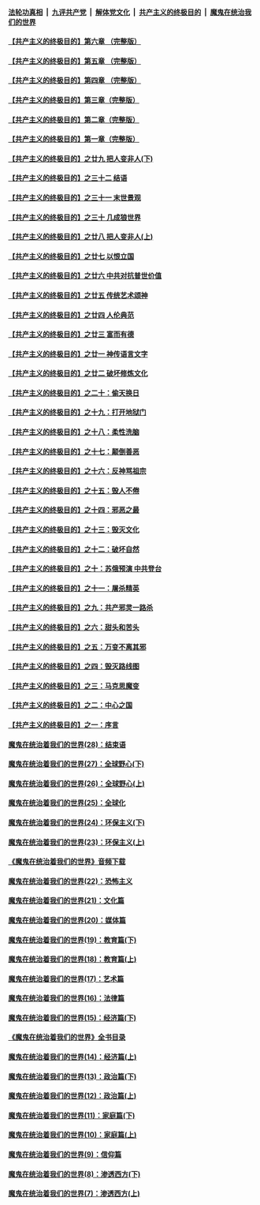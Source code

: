 ####  [法轮功真相](../../../../basic/blob/master/README.md?t=05272101) &nbsp;|&nbsp; [九评共产党](../../../../9ping.md/blob/master/README.md?t=05272101) &nbsp;|&nbsp; [解体党文化](../../../../jtdwh.md/blob/master/README.md?t=05272101)  &nbsp;|&nbsp; [共产主义的终极目的](../../../../gczydzjmd.md/blob/master/README.md?t=05272101) &nbsp;|&nbsp; [魔鬼在统治我们的世界](../../../../mgztzwmdsj.md/blob/master/README.md?t=05272101) 

#### [【共产主义的终极目的】第六章 （完整版）](../pages/nsc422/n11428913.md?t=05272101) 

#### [【共产主义的终极目的】第五章 （完整版）](../pages/nsc422/n11428912.md?t=05272101) 

#### [【共产主义的终极目的】第四章 （完整版）](../pages/nsc422/n11428907.md?t=05272101) 

#### [【共产主义的终极目的】第三章（完整版）](../pages/nsc422/n11428848.md?t=05272101) 

#### [【共产主义的终极目的】第二章（完整版）](../pages/nsc422/n11428831.md?t=05272101) 

#### [【共产主义的终极目的】第一章（完整版）](../pages/nsc422/n11417651.md?t=05272101) 

#### [【共产主义的终极目的】之廿九 把人变非人(下)](../pages/nsc422/n11344140.md?t=05272101) 

#### [【共产主义的终极目的】之三十二 结语](../pages/nsc422/n11360535.md?t=05272101) 

#### [【共产主义的终极目的】之三十一 末世景观](../pages/nsc422/n11351129.md?t=05272101) 

#### [【共产主义的终极目的】之三十 几成狼世界](../pages/nsc422/n11348280.md?t=05272101) 

#### [【共产主义的终极目的】之廿八 把人变非人(上)](../pages/nsc422/n11340492.md?t=05272101) 

#### [【共产主义的终极目的】之廿七 以恨立国](../pages/nsc422/n11336944.md?t=05272101) 

#### [【共产主义的终极目的】之廿六 中共对抗普世价值](../pages/nsc422/n11324785.md?t=05272101) 

#### [【共产主义的终极目的】之廿五 传统艺术颂神](../pages/nsc422/n11296396.md?t=05272101) 

#### [【共产主义的终极目的】之廿四 人伦典范](../pages/nsc422/n11296397.md?t=05272101) 

#### [【共产主义的终极目的】之廿三 富而有德](../pages/nsc422/n11283598.md?t=05272101) 

#### [【共产主义的终极目的】之廿一 神传语言文字](../pages/nsc422/n11263265.md?t=05272101) 

#### [【共产主义的终极目的】之廿二 破坏修炼文化](../pages/nsc422/n11245728.md?t=05272101) 

#### [【共产主义的终极目的】之二十：偷天换日](../pages/nsc422/n11238846.md?t=05272101) 

#### [【共产主义的终极目的】之十九：打开地狱门](../pages/nsc422/n11206376.md?t=05272101) 

#### [【共产主义的终极目的】之十八：柔性洗脑](../pages/nsc422/n11199994.md?t=05272101) 

#### [【共产主义的终极目的】之十七：颠倒善恶](../pages/nsc422/n11179782.md?t=05272101) 

#### [【共产主义的终极目的】之十六：反神骂祖宗](../pages/nsc422/n11166798.md?t=05272101) 

#### [【共产主义的终极目的】之十五：毁人不倦](../pages/nsc422/n11166792.md?t=05272101) 

#### [【共产主义的终极目的】之十四：邪恶之最](../pages/nsc422/n11150249.md?t=05272101) 

#### [【共产主义的终极目的】之十三：毁灭文化](../pages/nsc422/n11135227.md?t=05272101) 

#### [【共产主义的终极目的】之十二：破坏自然](../pages/nsc422/n11135214.md?t=05272101) 

#### [【共产主义的终极目的】之十：苏俄预演 中共登台](../pages/nsc422/n11118424.md?t=05272101) 

#### [【共产主义的终极目的】之十一：屠杀精英](../pages/nsc422/n11118442.md?t=05272101) 

#### [【共产主义的终极目的】之九：共产邪灵一路杀](../pages/nsc422/n11114139.md?t=05272101) 

#### [【共产主义的终极目的】之六：甜头和苦头](../pages/nsc422/n11096971.md?t=05272101) 

#### [【共产主义的终极目的】之五：万变不离其邪](../pages/nsc422/n11091285.md?t=05272101) 

#### [【共产主义的终极目的】之四：毁灭路线图](../pages/nsc422/n11086284.md?t=05272101) 

#### [【共产主义的终极目的】之三：马克思魔变](../pages/nsc422/n11061941.md?t=05272101) 

#### [【共产主义的终极目的】之二：中心之国](../pages/nsc422/n11047728.md?t=05272101) 

#### [【共产主义的终极目的】之一：序言](../pages/nsc422/n11086077.md?t=05272101) 

#### [魔鬼在统治着我们的世界(28)：结束语](../pages/nsc422/n10936246.md?t=05272101) 

#### [魔鬼在统治着我们的世界(27)：全球野心(下)](../pages/nsc422/n10928319.md?t=05272101) 

#### [魔鬼在统治着我们的世界(26)：全球野心(上)](../pages/nsc422/n10900318.md?t=05272101) 

#### [魔鬼在统治着我们的世界(25)：全球化](../pages/nsc422/n10788205.md?t=05272101) 

#### [魔鬼在统治着我们的世界(24)：环保主义(下)](../pages/nsc422/n10695307.md?t=05272101) 

#### [魔鬼在统治着我们的世界(23)：环保主义(上)](../pages/nsc422/n10688613.md?t=05272101) 

#### [《魔鬼在统治着我们的世界》音频下载](../pages/nsc422/n10635553.md?t=05272101) 

#### [魔鬼在统治着我们的世界(22)：恐怖主义](../pages/nsc422/n10614727.md?t=05272101) 

#### [魔鬼在统治着我们的世界(21)：文化篇](../pages/nsc422/n10597706.md?t=05272101) 

#### [魔鬼在统治着我们的世界(20)：媒体篇](../pages/nsc422/n10586579.md?t=05272101) 

#### [魔鬼在统治着我们的世界(19)：教育篇(下)](../pages/nsc422/n10564808.md?t=05272101) 

#### [魔鬼在统治着我们的世界(18)：教育篇(上)](../pages/nsc422/n10526970.md?t=05272101) 

#### [魔鬼在统治着我们的世界(17)：艺术篇](../pages/nsc422/n10499093.md?t=05272101) 

#### [魔鬼在统治着我们的世界(16)：法律篇](../pages/nsc422/n10485969.md?t=05272101) 

#### [魔鬼在统治着我们的世界(15)：经济篇(下)](../pages/nsc422/n10469975.md?t=05272101) 

#### [《魔鬼在统治着我们的世界》全书目录](../pages/nsc422/n10464261.md?t=05272101) 

#### [魔鬼在统治着我们的世界(14)：经济篇(上)](../pages/nsc422/n10457370.md?t=05272101) 

#### [魔鬼在统治着我们的世界(13)：政治篇(下)](../pages/nsc422/n10448270.md?t=05272101) 

#### [魔鬼在统治着我们的世界(12)：政治篇(上)](../pages/nsc422/n10444576.md?t=05272101) 

#### [魔鬼在统治着我们的世界(11)：家庭篇(下)](../pages/nsc422/n10440961.md?t=05272101) 

#### [魔鬼在统治着我们的世界(10)：家庭篇(上)](../pages/nsc422/n10435448.md?t=05272101) 

#### [魔鬼在统治着我们的世界(9)：信仰篇](../pages/nsc422/n10432159.md?t=05272101) 

#### [魔鬼在统治着我们的世界(8)：渗透西方(下)](../pages/nsc422/n10429603.md?t=05272101) 

#### [魔鬼在统治着我们的世界(7)：渗透西方(上)](../pages/nsc422/n10426013.md?t=05272101) 

